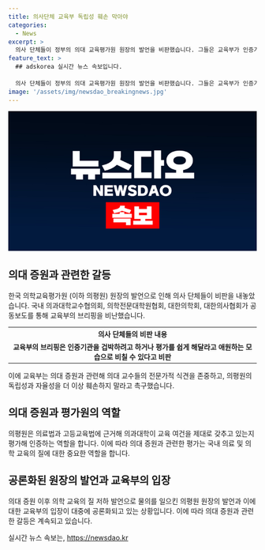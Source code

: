 ```yaml
---
title: 의사단체 교육부 독립성 훼손 막아야
categories:
  - News
excerpt: >
  의사 단체들이 정부의 의대 교육평가원 원장의 발언을 비판했습니다. 그들은 교육부가 인증기관을 겁박하거나 쉬운평가를 원하는 것으로 비판하며, 의대 교수들의 전문가적 식견을 존중하고 의평원의 독립성과 자율성을 존중해야 한다고 촉구했습니다. 의평원은 의료법과 고등교육법에 근거하여 의과대학의 교육여건을 평가하고 인증합니다. 안덕선 의학교육평가원장의 발언에 대한 교육부 차관의 유감 표시도 이어졌습니다.
feature_text: >
  ## adskorea 실시간 뉴스 속보입니다.

  의사 단체들이 정부의 의대 교육평가원 원장의 발언을 비판했습니다. 그들은 교육부가 인증기관을 겁박하거나 쉬운평가를 원하는 것으로 비판하며, 의대 교수들의 전문가적 식견을 존중하고 의평원의 독립성과 자율성을 존중해야 한다고 촉구했습니다. 의평원은 의료법과 고등교육법에 근거하여 의과대학의 교육여건을 평가하고 인증합니다. 안덕선 의학교육평가원장의 발언에 대한 교육부 차관의 유감 표시도 이어졌습니다.
image: '/assets/img/newsdao_breakingnews.jpg'
---
```


<p><img src="/assets/img/newsdao_breakingnews.jpg" alt="adskorea 속보" /></p>

<h2 data-ke-size="size26">의대 증원과 관련한 갈등</h2>

<p data-ke-size="size16">한국 의학교육평가원 (이하 의평원) 원장의 발언으로 인해 의사 단체들이 비판을 내놓았습니다. 국내 의과대학교수협의회, 의학전문대학원협회, 대한의학회, 대한의사협회가 공동보도를 통해 교육부의 브리핑을 비난했습니다.</p>

<table>
    <tr>
        <th>의사 단체들의 비판 내용</th>
    </tr>
    <tr>
        <td style="text-align: center; height: 17px;"><b>교육부의 브리핑은 인증기관을 겁박하려고 하거나 평가를 쉽게 해달라고 애원하는 모습으로 비칠 수 있다고 비판</b></td>
    </tr>
</table>

<p data-ke-size="size16">이에 교육부는 의대 증원과 관련해 의대 교수들의 전문가적 식견을 존중하고, 의평원의 독립성과 자율성을 더 이상 훼손하지 말라고 촉구했습니다.</p>

<h2 data-ke-size="size26">의대 증원과 평가원의 역할</h2>

<p data-ke-size="size16">의평원은 의료법과 고등교육법에 근거해 의과대학이 교육 여건을 제대로 갖추고 있는지 평가해 인증하는 역할을 합니다. 이에 따라 의대 증원과 관련한 평가는 국내 의료 및 의학 교육의 질에 대한 중요한 역할을 합니다.</p>

<h2 data-ke-size="size26">공론화된 원장의 발언과 교육부의 입장</h2>

<p data-ke-size="size16">의대 증원 이후 의학 교육의 질 저하 발언으로 물의를 일으킨 의평원 원장의 발언과 이에 대한 교육부의 입장이 대중에 공론화되고 있는 상황입니다. 이에 따라 의대 증원과 관련한 갈등은 계속되고 있습니다.</p>
실시간 뉴스 속보는, <a href="https://newsdao.kr" rel="dofollow">https://newsdao.kr</a>


